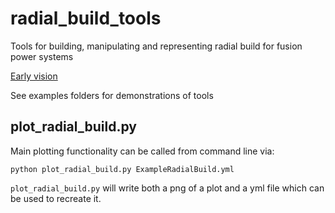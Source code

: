 # radial_build_tools
Tools for building, manipulating and representing radial build for fusion power systems

[Early vision](https://docs.google.com/presentation/d/1yDzG23BL8KTqxQCjatCVnmPRx0kgijyP6wGbssfKwiQ/edit#slide=id.p)

See examples folders for demonstrations of tools

## plot_radial_build.py
Main plotting functionality can be called from command line via:

`python plot_radial_build.py ExampleRadialBuild.yml`

`plot_radial_build.py` will write both a png of a plot and a yml file which
can be used to recreate it.
